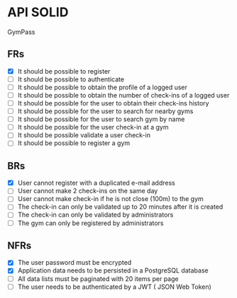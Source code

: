 # API SOLID

GymPass

## FRs

- [x] It should be possible to register
- [ ] It should be possible to authenticate
- [ ] It should be possible to obtain the profile of a logged user
- [ ] It should be possible to obtain the number of check-ins of a logged user
- [ ] It should be possible for the user to obtain their check-ins  history
- [ ] It should be possible for the user to search for nearby gyms
- [ ] It should be possible for the user to search gym by name
- [ ] It should be possible for the user check-in at a gym
- [ ] It should be possible validate a user check-in
- [ ] It should be possible to register a gym

## BRs

- [x] User cannot register with a duplicated e-mail address
- [ ] User cannot make 2 check-ins on the same day
- [ ] User cannot make check-in if he is not close (100m) to the gym
- [ ] The check-in can only be validated up to 20 minutes after it is created
- [ ] The check-in can only be validated by administrators
- [ ] The gym can only be registered by administrators
  
## NFRs

- [x] The user password must be encrypted
- [x] Application data needs to be persisted in a PostgreSQL database
- [ ] All data lists must be paginated with 20 items per page
- [ ] The user needs to be authenticated by a JWT ( JSON Web Token)